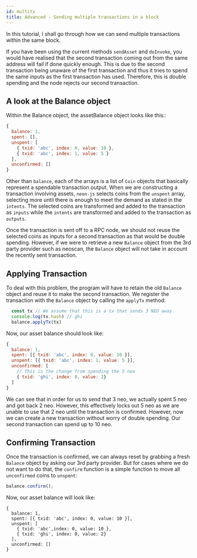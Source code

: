 ```yaml
---
id: multitx
title: Advanced - Sending multiple transactions in a block
---
```


In this tutorial, I shall go through how we can send multiple transactions
within the same block.

If you have been using the current methods `sendAsset` and `doInvoke`, you would
have realised that the second transaction coming out from the same address will
fail if done quickly enough. This is due to the second transaction being unaware
of the first transaction and thus it tries to spend the same inputs as the first
transaction has used. Therefore, this is double spending and the node rejects
our second transaction.

## A look at the Balance object

Within the Balance object, the assetBalance object looks like this::

```js
{
  balance: 1,
  spent: [],
  unspent: [
    { txid: 'abc', index: 0, value: 10 },
    { txid: 'abc', index: 1, value: 5 }
  ],
  unconfirmed: []
}
```

Other than `balance`, each of the arrays is a list of `Coin` objects that
basically represent a spendable transaction output. When we are constructing a
transaction involving assets, `neon-js` selects coins from the `unspent` array,
selecting more until there is enough to meet the demand as stated in the
`intents`. The selected coins are transformed and added to the transaction as
`inputs` while the `intents` are transformed and added to the transaction as
`outputs`.

Once the transaction is sent off to a RPC node, we should not reuse the selected
coins as inputs for a second transaction as that would be double spending.
However, if we were to retrieve a new `Balance` object from the 3rd party
provider such as neoscan, the `Balance` object will not take in account the
recently sent transaction.

## Applying Transaction

To deal with this problem, the program will have to retain the old `Balance`
object and reuse it to make the second transaction. We register the transaction
with the `Balance` object by calling the `applyTx` method:

```js
  const tx // We assume that this is a tx that sends 3 NEO away.
  console.log(tx.hash) // ghi
  balance.applyTx(tx)
```

Now, our asset balance should look like:

```js
{
  balance: 1,
  spent: [{ txid: 'abc', index: 0, value: 10 }],
  unspent: [{ txid: 'abc', index: 1, value: 5 }],
  unconfirmed: [
    // This is the change from spending the 5 neo
    { txid: 'ghi', index: 0, value: 2}
  ]
}
```

We can see that in order for us to send that 3 neo, we actually spent 5 neo and
got back 2 neo. However, this effectively locks out 5 neo as we are unable to
use that 2 neo until the transaction is confirmed. However, now we can create a
new transaction without worry of double spending. Our second transaction can
spend up to 10 neo.

## Confirming Transaction

Once the transaction is confirmed, we can always reset by grabbing a fresh
`Balance` object by asking our 3rd party provider. But for cases where we do not
want to do that, the `confirm` function is a simple function to move all
`unconfirmed` coins to `unspent`:

```js
balance.confirm();
```

Now, our asset balance will look like:

```ja
{
  balance: 1,
  spent: [{ txid: 'abc', index: 0, value: 10 }],
  unspent: [
    { txid: 'abc',index: 0, value: 10 },
    { txid: 'ghi', index: 0, value: 2}
  ],
  unconfirmed: []
}
```
